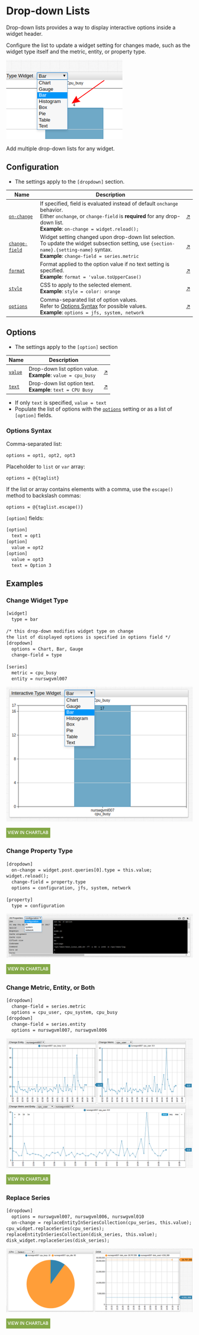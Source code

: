 # Drop-down Lists

Drop-down lists provides a way to display interactive options inside a widget header.

Configure the list to update a widget setting for changes made, such as the widget type itself and the metric, entity, or property type.

![](./images/drop-down-list-title-1.png)

Add multiple drop-down lists for any widget.

## Configuration

* The settings apply to the `[dropdown]` section.

Name | Description | &nbsp;
--|--|--
<a name="on-change"></a>[`on-change`](#on-change) | If specified, field is evaluated instead of default `onchange` behavior.<br>Either `onchange`, or `change-field` is **required** for any drop-down list.<br>**Example**: `on-change = widget.reload();` | [↗](https://apps.axibase.com/chartlab/f0b0039d)
<a name="change-field"></a>[`change-field`](#change-field) | Widget setting changed upon drop-down list selection.<br>To update the widget subsection setting, use `{section-name}.{setting-name}` syntax.<br>**Example**: `change-field = series.metric` | [↗](https://apps.axibase.com/chartlab/b128e746)
<a name="format"></a>[`format`](#format) | Format applied to the option value if no text setting is specified.<br>**Example**: `format = 'value.toUpperCase()` | [↗](https://apps.axibase.com/chartlab/e50eea0f)
<a name="style"></a>[`style`](#style) | CSS to apply to the selected element.<br>**Example**: `style = color: orange` | [↗](https://apps.axibase.com/chartlab/0e84d2a8)
<a name="options"></a>[`options`](#options) | Comma-separated list of option values.<br>Refer to [Options Syntax](#options-syntax) for possible values.<br>**Example**: `options = jfs, system, network` | [↗](https://apps.axibase.com/chartlab/e9e5c5e0)

## Options

* The settings apply to the `[option]` section

Name | Description | &nbsp;
--|--|--
<a name="value"></a>[`value`](#value) | Drop-down list option value.<br>**Example**: `value = cpu_busy` | [↗](https://apps.axibase.com/chartlab/a995466b)
<a name="text"></a>[`text`](#text) | Drop-down list option text.<br>**Example**: `text = CPU Busy`| [↗](https://apps.axibase.com/chartlab/a995466b)

* If only `text` is specified, `value = text`
* Populate the list of options with the [`options`](#options) setting or as a list of `[option]` fields.

### Options Syntax

Comma-separated list:

```ls
options = opt1, opt2, opt3
```

Placeholder to `list` or `var` array:

```ls
options = @{taglist}
```

If the list or array contains elements with a comma, use the `escape()` method to backslash commas:

```ls
options = @{taglist.escape()}
```

`[option]` fields:

```ls
[option]
  text = opt1
[option]
  value = opt2
[option]
  value = opt3
  text = Option 3
```

## Examples

### Change Widget Type

```ls
[widget]
  type = bar

/* this drop-down modifies widget type on change
the list of displayed options is specified in options field */
[dropdown]
  options = Chart, Bar, Gauge
  change-field = type

[series]
  metric = cpu_busy
  entity = nurswgvml007
```

![](./images/drop-down-5.png)

[![](../images/button.png)](https://apps.axibase.com/chartlab/d84eedd0)

### Change Property Type

```ls
[dropdown]
  on-change = widget.post.queries[0].type = this.value; widget.reload();
  change-field = property.type
  options = configuration, jfs, system, network  

[property]
  type = configuration
```

![](./images/drop-down-2.png)

[![](../images/button.png)](https://apps.axibase.com/chartlab/d84eedd0)

### Change Metric, Entity, or Both

```ls
[dropdown]
  change-field = series.metric
  options = cpu_user, cpu_system, cpu_busy
[dropdown]
  change-field = series.entity
  options = nurswgvml007, nurswgvml006
```

![](./images/drop-down-3.png)

[![](../images/button.png)](https://apps.axibase.com/chartlab/382f4302)

### Replace Series

```ls
[dropdown]
  options = nurswgvml007, nurswgvml006, nurswgvml010
  on-change = replaceEntityInSeriesCollection(cpu_series, this.value); cpu_widget.replaceSeries(cpu_series);  replaceEntityInSeriesCollection(disk_series, this.value); disk_widget.replaceSeries(disk_series);
```

![](./images/drop-down-4.png)

[![](../images/button.png)](https://apps.axibase.com/chartlab/3179db2b)